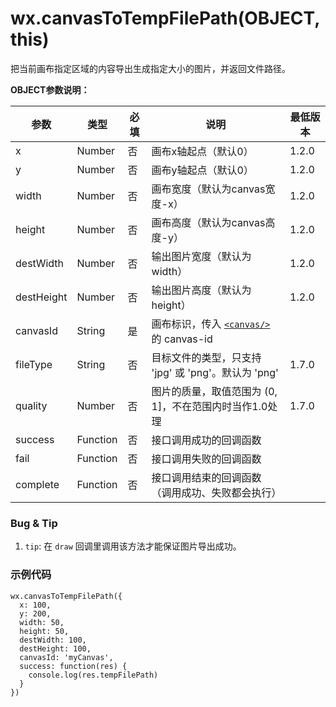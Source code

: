 <!-- https://developers.weixin.qq.com/miniprogram/dev/api/canvas/temp-file.html -->

wx.canvasToTempFilePath(OBJECT, this)
=====================================

把当前画布指定区域的内容导出生成指定大小的图片，并返回文件路径。

**OBJECT参数说明：**

  参数         |  类型       |  必填 |  说明                                                                                                        | 最低版本 
---------------|-------------|-------|--------------------------------------------------------------------------------------------------------------|----------
  x            |  Number     |  否   |  画布x轴起点（默认0）                                                                                        |  1.2.0   
  y            |  Number     |  否   |  画布y轴起点（默认0）                                                                                        |  1.2.0   
  width        |  Number     |  否   |  画布宽度（默认为canvas宽度-x）                                                                              |  1.2.0   
  height       |  Number     |  否   |  画布高度（默认为canvas高度-y）                                                                              |  1.2.0   
  destWidth    |  Number     |  否   |  输出图片宽度（默认为width）                                                                                 |  1.2.0   
  destHeight   |  Number     |  否   |  输出图片高度（默认为height）                                                                                |  1.2.0   
  canvasId     |  String     |  是   |画布标识，传入 [`<canvas/>`](https://developers.weixin.qq.com/miniprogram/dev/component/canvas.html) 的 canvas-id|          
  fileType     |  String     |  否   |  目标文件的类型，只支持 'jpg' 或 'png'。默认为 'png'                                                         |  1.7.0   
  quality      |  Number     |  否   |  图片的质量，取值范围为 (0, 1]，不在范围内时当作1.0处理                                                      |  1.7.0   
  success      |  Function   |  否   |  接口调用成功的回调函数                                                                                      |          
  fail         |  Function   |  否   |  接口调用失败的回调函数                                                                                      |          
  complete     |  Function   |  否   |  接口调用结束的回调函数（调用成功、失败都会执行）                                                            |          

### Bug & Tip

1.  `tip`: 在 `draw` 回调里调用该方法才能保证图片导出成功。

### 示例代码

    wx.canvasToTempFilePath({
      x: 100,
      y: 200,
      width: 50,
      height: 50,
      destWidth: 100,
      destHeight: 100,
      canvasId: 'myCanvas',
      success: function(res) {
        console.log(res.tempFilePath)
      } 
    })
